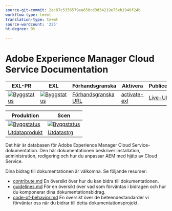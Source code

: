 ```yaml
---
source-git-commit: 2ac87c5356579ea650cd3d34219e75eb1940f24b
workflow-type: tm+mt
translation-type: tm+mt
source-wordcount: '225'
ht-degree: 0%

---
```

# Adobe Experience Manager Cloud Service Documentation

| EXL-PR | EXL | Förhandsgranska | Aktivera | Publicerad | Hjälp |
|--- |--- |--- |--- |--- |--- |
| [![Byggstatus](https://docs.ci.corp.adobe.com/view/exl-pr/job/experience-manager-cloud-service.en_pr-exl/badge/icon)](https://docs.ci.corp.adobe.com/view/exl-pr/job/experience-manager-cloud-service.en_pr-exl/lastBuild/) | [![Byggstatus](https://docs.ci.corp.adobe.com/view/exl-pr/job/experience-manager-cloud-service.en_exl/lastBuild/badge/icon)](https://docs.ci.corp.adobe.com/view/exl-pr/job/experience-manager-cloud-service.en_exl/lastBuild/lastBuild) | [Förhandsgranska URL](https://experienceleague.corp.adobe.com/docs/experience-manager-cloud-service/sites/home.html?lang=en) | [activate-exl](https://docs.ci.corp.adobe.com/job/activate-exl/build/) | [Live-URL](https://experienceleague.adobe.com/docs/experience-manager-cloud-service/sites/home.html?lang=en) | [Redigeringshandbok](https://experienceleague.adobe.com/docs/authoring-guide-exl/using/home.html?lang=en) |

| Produktion | Scen |
|---|---|
| [![Byggstatus](https://docs.ci.corp.adobe.com/job/experience-manager-cloud-service.en_production/badge/icon)](https://docs.ci.corp.adobe.com/job/experience-manager-cloud-service.en_production/lastBuild) | [![Byggstatus](https://docs.ci.corp.adobe.com/job/experience-manager-cloud-service.en_stage/badge/icon)](https://docs.ci.corp.adobe.com/job/experience-manager-cloud-service.en_stage/lastBuild) |
| [Utdataprodukt](https://docs.adobe.com/content/help/en/experience-manager-cloud-service/landing/home.html) | [Utdatastrg](https://docs-stg.corp.adobe.com/content/help/en/experience-manager-cloud-service/landing/home.html) |

Det här är databasen för Adobe Experience Manager Cloud Service-dokumentation. Den här dokumentationen beskriver installation, administration, redigering och hur du anpassar AEM med hjälp av Cloud Service.

Dina bidrag till dokumentationen är välkomna. Se följande resurser:

* [contribute.md](contributing.md) En översikt över hur du kan bidra till dokumentationen.
* [guidelines.md](guidelines.md) För en översikt över vad som förväntas i bidragen och hur du komponerar dina dokumentationsbidrag.
* [code-of-behavior.md](code-of-conduct.md) En översikt över de beteendestandarder vi förväntar oss när du bidrar till detta dokumentationsprojekt.
